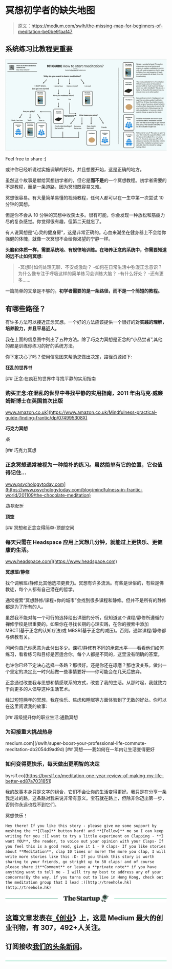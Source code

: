 # 冥想初学者的缺失地图

> 原文：<https://medium.com/swlh/the-missing-map-for-beginners-of-meditation-be0be91aaf47>

## 系统练习比教程更重要

![](img/ae1ff90d1646814af752e67867a11057.png)

Feel free to share :)

或许你已经听说过实施调解的好处，并且想要开始，这是正确的地方。

虽然这个故事是献给冥想初学者的，但它是**而不是**的一个冥想教程。初学者需要的不是教程，而是一条道路，因为冥想既容易又难。

冥想很容易。有大量简单易懂的视频教程，任何人都可以在一生中第一次尝试 10 分钟的冥想。

但是你不会从 10 分钟的冥想中收获太多。很有可能，你会发现一种放松和筋疲力尽的复杂感觉。你觉得很有趣，但第二天就忘了。

有人说冥想是“心灵的健身房”，这是非常正确的。心血来潮坐在健身器上不会给你强健的体魄，就像一次冥想不会给你渴望的宁静一样。

**头脑和体质一样，需要系统地、有规律地训练。在培养正念的系统中，你需要知道的远不止如何冥想:**

> -冥想时如何处理无聊、不安或激动？
> -如何在日常生活中弥漫正念意识？为什么像专注于呼吸这样的简单练习会训练大脑？
> -有什么好处？
> -还有更多……

一篇简单的文章是不够的。**初学者需要的是一条路径，而不是一个简短的教程。**

## 有哪些路径？

有许多方法可以接近正念冥想。一个好的方法应该提供一个很好的**对实践的理解，培养毅力，并且平易近人。**

我在上面的信息图中列出了五种方法。除了巧克力冥想是正念的“小品尝者”,其他的都是训练你练习的好的系统方法。

你下定决心了吗？使用信息图来帮助您做出决定，路径资源如下:

**狂乱的世界书**

[](https://www.amazon.co.uk/Mindfulness-practical-guide-finding-frantic/dp/074995308X) [## 正念:在疯狂的世界中寻找平静的实用指南

### 购买正念:在混乱的世界中寻找平静的实用指南，2011 年由马克·威廉姆斯博士在英国首次出版

www.amazon.co.uk](https://www.amazon.co.uk/Mindfulness-practical-guide-finding-frantic/dp/074995308X) 

**巧克力冥想**

*条*

[](https://www.psychologytoday.com/blog/mindfulness-in-frantic-world/201109/the-chocolate-meditation) [## 巧克力冥想

### 正念冥想通常被视为一种简朴的练习。虽然简单有它的位置，它也值得记住…

www.psychologytoday.com](https://www.psychologytoday.com/blog/mindfulness-in-frantic-world/201109/the-chocolate-meditation) 

*指导配乐*

**顶空**

[](https://www.headspace.com) [## 冥想和正念变得简单-顶部空间

### 每天只需在 Headspace 应用上冥想几分钟，就能过上更快乐、更健康的生活。

www.headspace.com](https://www.headspace.com) 

**冥想班/静修**

找个调解班/静修比其他选项更费力。冥想有许多流派。有些是世俗的，有些是佛教徒，每个人都有自己潜在的哲学。

通常搜索“冥想静修/课程+你的城市”会找到很多课程和静修。但并不是所有的静修都是为了所有的人。

虽然我不能对每一个可行的选择给出详细的分析，但知道这个课程/静修所遵循的禅修学校是很重要的。如果你在寻找长期的心理实践，在你的搜索中添加 MBCT(基于正念的认知疗法)或 MBSR(基于正念的减压)。否则，通常课程/静修都与佛教有关。

问问你自己你愿意为此付出多少。课程/静修有不同的承诺水平——看看他们如何练习，看看练习和目标是否适合你。每个人都是不同的，这里没有明确的答案。

也许你已经下定决心选择一条路？那很好。还是你还在琢磨？那也没关系。做出一个坚定的决定比一时兴起做一些事情要好——你可能会在几天后放弃。

正念通过改变我与思想和情感联系的方式，改变了我的生活。从那时起，我就致力于向更多的人倡导这种生活艺术。

经过短短两年的冥想，我在快乐、焦虑和睡眠等方面体验到了无数的好处。你可以在这里阅读我的故事:

[](/swlh/super-boost-your-professional-life-commute-meditation-db2054d9ad9d) [## 超级提升你的职业生活:通勤冥想

### 为迎接重大挑战热身

medium.com](/swlh/super-boost-your-professional-life-commute-meditation-db2054d9ad9d) [](https://byrslf.co/meditation-one-year-review-of-making-my-life-better-ed87a7031851) [## 冥想——我如何在一年内让生活变得更好

### 如何变得更快乐，每天做出更明智的决定

byrslf.co](https://byrslf.co/meditation-one-year-review-of-making-my-life-better-ed87a7031851) 

我的故事本身只是文字的组合，它们不会让你的生活变得更好。我只是在分享一条我走过的路，这条路对我来说非常有意义。宝石就在路上，但除非你迈出第一步，否则你永远也找不到它们。

冥想快乐！

```
Hey there! If you like this story - please give me some support by meshing the **[Clap]** button hard! and **[Follow]** me so I can keep writing for you :)I want to try a little experiment on Clapping - **I want YOU**, the reader, to voice out your opinion with your Claps- If you feel this is a good read, give it 1 - 9 claps- If you like stories about **Meditation**, clap 10 times or more! The more you clap, I will write more stories like this :D- If you think this story is worth sharing to your friends, go stright up to 50 claps! and of course please share it**Comment** or leave a **private note** if you have anything want to tell me - I will try my best to address any of your concerns!By the way, if you turns out to live in Hong Kong, check out the meditation group that I lead :)[http://treehole.hk](http://treehole.hk)
```

[![](img/308a8d84fb9b2fab43d66c117fcc4bb4.png)](https://medium.com/swlh)

## 这篇文章发表在[《创业](https://medium.com/swlh)》上，这是 Medium 最大的创业刊物，有 307，492+人关注。

## 订阅接收[我们的头条新闻](http://growthsupply.com/the-startup-newsletter/)。

[![](img/b0164736ea17a63403e660de5dedf91a.png)](https://medium.com/swlh)